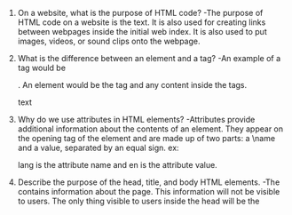 1.  On a website, what is the purpose of HTML code?
        -The purpose of HTML code on a website is the text. It is also used for creating links between webpages inside the initial web index. It is also used to put images, videos, or sound clips onto the webpage.

2.  What is the difference between an element and a tag?
        -An example of a tag would be
        <p></p>. An element would be the tag and any content inside the tags.
        <p>text</p>


3.  Why do we use attributes in HTML elements?
        -Attributes provide additional information about the contents of an element. They appear on the opening tag of the element and are made up of two parts: a \name and a value, separated by an equal sign.
        ex: <p lang="en">
        lang is the attribute name and en is the attribute value.


4.  Describe the purpose of the head, title, and body HTML elements.
        -The <head> contains information about the page. This information will not be visible to users. The only thing visible to users inside the head will be the <title>. The <title> element will contain the title of the page. This will appear visible to the user on the tab section in a web browser. The <body> element is what is visible to the user. The body is where the code displays in the web browser.

5.  In your browser (Chrome), how do you view the source of a website?
        -Click the view tab, then go to developer. After this click view source. This will create a new tab and will show the code of the webpage. I personally prefer doing something different. I prefer clicking the 3 vertical dots in the top right hand corner, going to more tools, then selecting developer tools. This allows to play around with the website and see changes in action. I found this helpful when trying to design the page mainly involving colors.


6.  List five different HTML elements and what they are used for. For example, `<p></p>` is a paragraph element, and it is used to represent a paragraph of text.
    1. <footer> - this element is used to be the last thing on the web page. It still exists in the <body> element however the footer will be used to signify a display at the bottom of the web page.
    2. <div> - div is a container. It takes up all available horizontal space. I found this element amazing for establishing id's and classes for CSS purposes. As well as reading purposes.
    3. <span> similar to div however span does not take up all horizontal space and only takes up the space the element uses.
    4. <img> puts images on your webpage.
    5. <ul> unordered list - This element creates a bullet point list. Use <li> to declare a list item in said list.



7.  What are empty elements?
      -Empty elements are elements that do not contain any text. They also are a self closing tag. An example of this would be <hr /> this element creates a break in the text and also adds a horizontal line to the web page to separate content.

8.  What is semantic markup?
      -These are elements that are used to add "flavor" to the page. By that I mean bolds, italics, quotes, underlines, etc. These element do contain text inside them but the tags will do something to that text.


9.  What are three new semantic elements introduced in HTML 5? Use page 431 in the book to find more about these new elements.
      1. <nav> Creates a navigation bar to navigate to sub pages of a website.
      2. <aside> Creates a vertical side bar on the page and can contain information about the entire page. If inside a container then it should contain information about what is in the container.
      3. <header> similar to footer, this element is used to create a container at the top of the webpage as where <footer> is for the bottom of the webpage.

https://codepen.io/dreardon1021/pen/qBBmJPK
